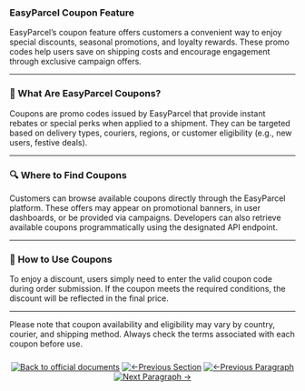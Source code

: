 ### EasyParcel Coupon Feature

EasyParcel’s coupon feature offers customers a convenient way to enjoy special discounts, seasonal promotions, and loyalty rewards. These promo codes help users save on shipping costs and encourage engagement through exclusive campaign offers.

---

### 🎁 What Are EasyParcel Coupons?

Coupons are promo codes issued by EasyParcel that provide instant rebates or special perks when applied to a shipment. They can be targeted based on delivery types, couriers, regions, or customer eligibility (e.g., new users, festive deals).

---

### 🔍 Where to Find Coupons

Customers can browse available coupons directly through the EasyParcel platform. These offers may appear on promotional banners, in user dashboards, or be provided via campaigns. Developers can also retrieve available coupons programmatically using the designated API endpoint.

---

### 🧾 How to Use Coupons

To enjoy a discount, users simply need to enter the valid coupon code during order submission. If the coupon meets the required conditions, the discount will be reflected in the final price.

---

Please note that coupon availability and eligibility may vary by country, courier, and shipping method. Always check the terms associated with each coupon before use.

<div align="center" style="margin: 1.5rem 0;">

[![Back to official documents](https://img.shields.io/badge/Back_to_official_documents-007ACC?style=flat-square)](../README.md)
[![←Previous Section](https://img.shields.io/badge/Previous_Section_%E2%86%90-FF7733?style=flat-square)](/6.Webhook/1.Guide%20to%20subscribe%20webhook.md)
[![←Previous Paragraph](https://img.shields.io/badge/Previous_Paragraph_%E2%86%90-FF7733?style=flat-square)](/7.References/3.add%20on%20feature.md)
[![Next Paragraph →](https://img.shields.io/badge/Next_Paragraph_%E2%86%92-00CC88?style=flat-square)](/7.References/5.cancel_order.md)

</div>
